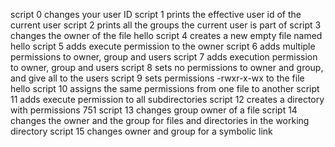 script 0 changes your user ID
script 1 prints the effective user id of the current user
script 2 prints all the groups the current user is part of
script 3 changes the owner of the file hello
script 4 creates a new empty file named hello
script 5 adds execute permission to the owner
script 6 adds multiple permissions to owner, group and users
script 7 adds execution permission to owner, group and users
script 8 sets no permissions to owner and group, and give all to the users
script 9 sets permissions -rwxr-x-wx to the file hello
script 10 assigns the same permissions from one file to another
script 11 adds execute permission to all subdirectories
script 12 creates a directory with permissions 751
script 13 changes group owner of a file
script 14 changes the owner and the group for  files and directories in the working directory
script 15 changes owner and group for a symbolic link
